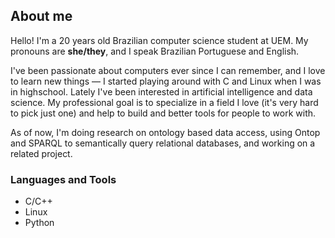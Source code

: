 ## About me

<!--
**bravhelo/bravhelo** is a ✨ _special_ ✨ repository because its `README.md` (this file) appears on your GitHub profile.

Here are some ideas to get you started:

- 🔭 I’m currently working on ...
- 🌱 I’m currently learning ...
- 👯 I’m looking to collaborate on ...
- 🤔 I’m looking for help with ...
- 💬 Ask me about ...
- 📫 How to reach me: ...
- 😄 Pronouns: ...
- ⚡ Fun fact: ...
-->

Hello! I'm a 20 years old Brazilian computer science student at UEM. My pronouns are **she/they**, and I speak Brazilian Portuguese and English.

I've been passionate about computers ever since I can remember, and I love to learn new things — I started playing around with C and Linux when I was in highschool. Lately I've been interested in artificial intelligence and data science. My professional goal is to specialize in a field I love (it's very hard to pick just one) and help to build and better tools for people to work with. 

As of now, I'm doing research on ontology based data access, using Ontop and SPARQL to semantically query relational databases, and working on a related project.

### Languages and Tools
- C/C++
- Linux
- Python

